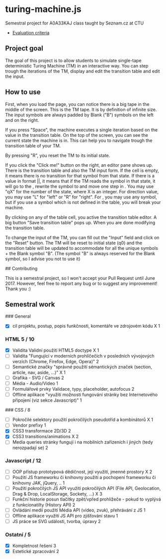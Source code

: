 # turing-machine.js
Semestral project for A0A33KAJ class taught by Seznam.cz at CTU

- [Evaluation criteria](https://docs.google.com/spreadsheets/d/18rSiofsqOHGTXj_Zbs1s-rtB2URXG4iUmxn_5JtwWDY/edit#gid=0)

## Project goal

The goal of this project is to allow students to simulate single-tape deterministic
Turing Machine (TM) in an interactive way. You can step trough the iterations
of the TM, display and edit the transition table and edit the input.

## How to use

First, when you load the page, you can notice there is a big tape in the middle
of the screen. This is the TM tape. It is by definition of infinite size.
The input symbols are always padded by Blank ("B") symbols on the left and on
the right.

If you press "Space", the machine executes a single iteration based on
the value in the transition table. On the top of the screen, you can see
the current state the machine is in. This can help you to navigate trough
the transition table of your TM.

By pressing "R", you reset the TM to its initial state.

If you click the "Click me!" button on the right, an editor pane shows up.
There is the transition table and also the TM input form. If the cell is empty,
it means there is no transition for that symbol from that state. If there is
a value in format <next state>|<rewrite>|<direction>, it means that if the TM
reads the symbol in that state, it will go to the <next state>, rewrite the symbol
to <rewrite> and move one step in <direction>. You may use "qX" for the number of
the state, where X is an integer. For direction value, you may use "L" for "left"
or "R" for "right". For <rewrite>, you may use any symbol, but if you use a symbol
which is not defined in the table, you will break your machine.

By clicking on any of the table cell, you active the transition table editor.
A big button "Save transition table" pops up. When you are done modifying the
transition table.

To change the input of the TM, you can fill out the "Input" field and click
on the "Reset" button. The TM will be reset to initial state (q0) and the
transition table will be updated to accommodate for all the unique symbols +
the Blank symbol "B". (The symbol "B" is always reserved for the Blank symbol,
so I advise you not to use it)

## Contributing

This is a semestral project, so I won't accept your Pull Request until June 2017.
However, feel free to report any bug or to suggest any improvement! Thank you :)

## Semestral work

### General
- [x] cíl projektu, postup, popis funkčnosti, komentáře ve zdrojovém kódu		X	1

### HTML 5 / 10
- [x] Validita	Validní použití HTML5 doctype		X	1
- [ ] Validita	"Fungující v moderních prohlíčečích v posledních vývojových verzích  (Chrome, Firefox, Edge, Opera)"			2
- [ ] Semantické značky	"správné použití sémantických značek (section, article, nav, aside, ...)"		X	1
- [ ] Grafika - SVG / Canvas				2
- [ ] Média - Audio/Video				1
- [ ] Formulářové prvky	Validace, typy, placeholder, autofocus			2
- [ ] Offline aplikace	"využití možnosti fungování stránky bez Internetového připojení (viz sekce Javascript)"			1

### CSS / 8
- [ ] Pokročilé selektory	použití pokročilých pseudotříd a kombinátorů		X	1
- [ ] Vendor prefixy				1
- [x] CSS3 transformace 2D/3D				2
- [x] CSS3 transitions/animations			X	2
- [ ] Media queries	stránky fungují i na mobilních zařízeních i jiných (tedy nerozpadají se)			2

### Javascript / 12
- [ ] OOP přístup	prototypová dědičnost, její využití, jmenné prostory		X	2
- [ ] Použití JS frameworku či knihovny	použití a pochopení frameworku či knihovny JAK, jQuery, ..			1
- [ ] Použití pokročilých JS API	využití pokročilých API (File API, Geolocation, Drag & Drop, LocalStorage, Sockety, ...)		X	3
- [ ] Funkční historie	posun tlačítky zpět/vpřed prohlížeče - pokud to vyplývá z funkcionatilty (History API)			2
- [ ] Ovládání medií	použití Média API (video, zvuk), přehrávání z JS			1
- [ ] Offline aplikace	využití JS API pro zjišťování stavu			1
- [ ] JS práce se SVG	události, tvorba, úpravy			2

### Ostatní / 5
- [x] Kompletnost řešení				3
- [x] Estetické zpracování				2
